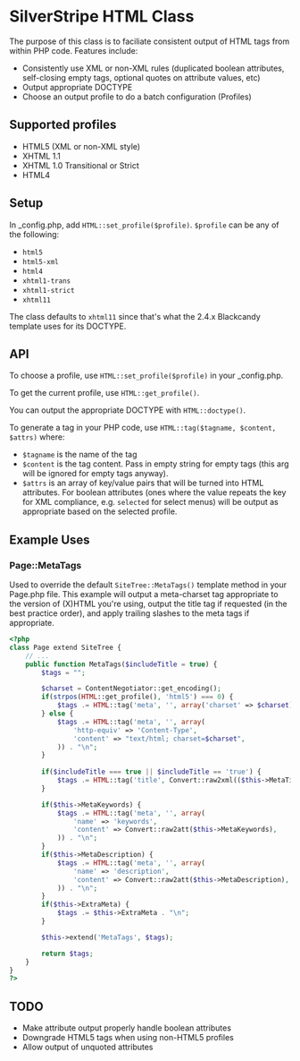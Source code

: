# SilverStripe HTML Class

The purpose of this class is to faciliate consistent output of HTML tags from within PHP code. Features include:

* Consistently use XML or non-XML rules (duplicated boolean attributes, self-closing empty tags, optional quotes on attribute values, etc)
* Output appropriate DOCTYPE
* Choose an output profile to do a batch configuration (Profiles)

## Supported profiles

* HTML5 (XML or non-XML style)
* XHTML 1.1
* XHTML 1.0 Transitional or Strict
* HTML4

## Setup

In _config.php, add `HTML::set_profile($profile)`. `$profile` can be any of the following:

* `html5`
* `html5-xml`
* `html4`
* `xhtml1-trans`
* `xhtml1-strict`
* `xhtml11`

The class defaults to `xhtml11` since that's what the 2.4.x Blackcandy template uses for its DOCTYPE.

## API

To choose a profile, use `HTML::set_profile($profile)` in your _config.php.

To get the current profile, use `HTML::get_profile()`.

You can output the appropriate DOCTYPE with `HTML::doctype()`.

To generate a tag in your PHP code, use `HTML::tag($tagname, $content, $attrs)` where:

* `$tagname` is the name of the tag
* `$content` is the tag content. Pass in empty string for empty tags (this arg will be ignored for empty tags anyway).
* `$attrs` is an array of key/value pairs that will be turned into HTML attributes. For boolean attributes (ones where the value repeats the key for XML compliance, e.g. `selected` for select menus) will be output as appropriate based on the selected profile.

## Example Uses

### Page::MetaTags

Used to override the default `SiteTree::MetaTags()` template method in your Page.php file. This example will output a meta-charset tag appropriate to the version of (X)HTML you're using, output the title tag if requested (in the best practice order), and apply trailing slashes to the meta tags if appropriate.

```PHP
<?php
class Page extend SiteTree {
	// ...
	public function MetaTags($includeTitle = true) {
		$tags = "";

		$charset = ContentNegotiator::get_encoding();
		if(strpos(HTML::get_profile(), 'html5') === 0) {
			$tags .= HTML::tag('meta', '', array('charset' => $charset)) . "\n";
		} else {
			$tags .= HTML::tag('meta', '', array(
				'http-equiv' => 'Content-Type',
				'content' => "text/html; charset=$charset",
			)) . "\n";
		}
	
		if($includeTitle === true || $includeTitle == 'true') {
			$tags .= HTML::tag('title', Convert::raw2xml(($this->MetaTitle) ? $this->MetaTitle : $this->Title)) . "\n";
		}

		if($this->MetaKeywords) {
			$tags .= HTML::tag('meta', '', array(
				'name' => 'keywords',
				'content' => Convert::raw2att($this->MetaKeywords),
			)) . "\n";
		}
		if($this->MetaDescription) {
			$tags .= HTML::tag('meta', '', array(
				'name' => 'description',
				'content' => Convert::raw2att($this->MetaDescription),
			)) . "\n";
		}
		if($this->ExtraMeta) { 
			$tags .= $this->ExtraMeta . "\n";
		} 

		$this->extend('MetaTags', $tags);

		return $tags;
	}
}
?>
```

## TODO

* Make attribute output properly handle boolean attributes
* Downgrade HTML5 tags when using non-HTML5 profiles
* Allow output of unquoted attributes
